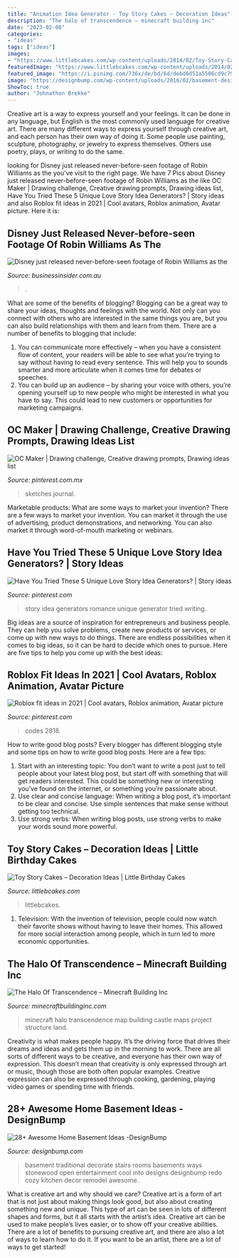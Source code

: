 ```yaml
---
title: "Animation Idea Generator - Toy Story Cakes – Decoration Ideas"
description: "The halo of transcendence – minecraft building inc"
date: "2023-02-08"
categories:
- "ideas"
tags: ["ideas"]
images:
- "https://www.littlebcakes.com/wp-content/uploads/2014/02/Toy-Story-Cake-Ideas.jpg"
featuredImage: "https://www.littlebcakes.com/wp-content/uploads/2014/02/Toy-Story-Cake-Ideas.jpg"
featured_image: "https://i.pinimg.com/736x/de/bd/6d/debd6d51a5506cd9c795597573544966.jpg"
image: "https://designbump.com/wp-content/uploads/2016/02/basement-design93.jpg"
ShowToc: true
author: "Johnathon Brekke"
---
```



Creative art is a way to express yourself and your feelings. It can be done in any language, but English is the most commonly used language for creative art. There are many different ways to express yourself through creative art, and each person has their own way of doing it. Some people use painting, sculpture, photography, or jewelry to express themselves. Others use poetry, plays, or writing to do the same.

	

		
looking for Disney just released never-before-seen footage of Robin Williams as the you've visit to the right page. We have 7 Pics about Disney just released never-before-seen footage of Robin Williams as the like OC Maker | Drawing challenge, Creative drawing prompts, Drawing ideas list, Have You Tried These 5 Unique Love Story Idea Generators? | Story ideas and also Roblox fit ideas in 2021 | Cool avatars, Roblox animation, Avatar picture. Here it is:
		
    
## Disney Just Released Never-before-seen Footage Of Robin Williams As The

<img loading=lazy src="https://static.businessinsider.com/image/53fdf6fdeab8ea7a60a8e803/image.jpg" onerror="this.onerror=null;this.src='https://tse2.mm.bing.net/th?id=OIP.NgjhJwNiVfsghSIA3HekxQHaEl&amp;pid=15.1';" alt="Disney just released never-before-seen footage of Robin Williams as the">

_Source: businessinsider.com.au_

>. 

	

What are some of the benefits of blogging?
Blogging can be a great way to share your ideas, thoughts and feelings with the world. Not only can you connect with others who are interested in the same things you are, but you can also build relationships with them and learn from them. There are a number of benefits to blogging that include: 
1) You can communicate more effectively – when you have a consistent flow of content, your readers will be able to see what you’re trying to say without having to read every sentence. This will help you to sounds smarter and more articulate when it comes time for debates or speeches. 
2) You can build up an audience – by sharing your voice with others, you’re opening yourself up to new people who might be interested in what you have to say. This could lead to new customers or opportunities for marketing campaigns.

    
## OC Maker | Drawing Challenge, Creative Drawing Prompts, Drawing Ideas List

<img loading=lazy src="https://i.pinimg.com/736x/6b/70/02/6b7002ee35e1307901109274d0f6723f.jpg" onerror="this.onerror=null;this.src='https://tse1.mm.bing.net/th?id=OIP.X_TVXk_UDy_VYzVMtJRweQHaOy&amp;pid=15.1';" alt="OC Maker | Drawing challenge, Creative drawing prompts, Drawing ideas list">

_Source: pinterest.com.mx_

>sketches journal. 

	

Marketable products: What are some ways to market your invention?
There are a few ways to market your invention. You can market it through the use of advertising, product demonstrations, and networking. You can also market it through word-of-mouth marketing or webinars.

    
## Have You Tried These 5 Unique Love Story Idea Generators? | Story Ideas

<img loading=lazy src="https://i.pinimg.com/736x/de/bd/6d/debd6d51a5506cd9c795597573544966.jpg" onerror="this.onerror=null;this.src='https://tse1.mm.bing.net/th?id=OIP.ztc0yHuqTYJBbK5V7uD0bgHaLG&amp;pid=15.1';" alt="Have You Tried These 5 Unique Love Story Idea Generators? | Story ideas">

_Source: pinterest.com_

>story idea generators romance unique generator tried writing. 

	

Big ideas are a source of inspiration for entrepreneurs and business people. They can help you solve problems, create new products or services, or come up with new ways to do things. There are endless possibilities when it comes to big ideas, so it can be hard to decide which ones to pursue. Here are five tips to help you come up with the best ideas: 

    
## Roblox Fit Ideas In 2021 | Cool Avatars, Roblox Animation, Avatar Picture

<img loading=lazy src="https://i.pinimg.com/736x/cf/2d/0a/cf2d0ae6a5e593d4c91ef46a99d59045.jpg" onerror="this.onerror=null;this.src='https://tse3.mm.bing.net/th?id=OIP.vyPal1x3jBkFWTrID-BscwHaIp&amp;pid=15.1';" alt="Roblox fit ideas in 2021 | Cool avatars, Roblox animation, Avatar picture">

_Source: pinterest.com_

>codes 2818. 

	

How to write good blog posts?
Every blogger has different blogging style and some tips on how to write good blog posts. Here are a few tips: 
1. Start with an interesting topic: You don’t want to write a post just to tell people about your latest blog post, but start off with something that will get readers interested. This could be something new or interesting you’ve found on the internet, or something you’re passionate about. 
2. Use clear and concise language: When writing a blog post, it’s important to be clear and concise. Use simple sentences that make sense without getting too technical. 
3. Use strong verbs: When writing blog posts, use strong verbs to make your words sound more powerful.

    
## Toy Story Cakes – Decoration Ideas | Little Birthday Cakes

<img loading=lazy src="https://www.littlebcakes.com/wp-content/uploads/2014/02/Toy-Story-Cake-Ideas.jpg" onerror="this.onerror=null;this.src='https://tse2.mm.bing.net/th?id=OIP.SkDbF0H0TF2sYM-v-v5-wAHaLG&amp;pid=15.1';" alt="Toy Story Cakes – Decoration Ideas | Little Birthday Cakes">

_Source: littlebcakes.com_

>littlebcakes. 

	

1. Television: With the invention of television, people could now watch their favorite shows without having to leave their homes. This allowed for more social interaction among people, which in turn led to more economic opportunities.

    
## The Halo Of Transcendence – Minecraft Building Inc

<img loading=lazy src="https://minecraftbuildinginc.com/wp-content/uploads/2013/12/The-Halo-Of-Transcendence-minecraft-building-ideas-castle-6.jpg" onerror="this.onerror=null;this.src='https://tse2.mm.bing.net/th?id=OIP.xUbIWT87DHT_9JFG8Qu-ywHaEo&amp;pid=15.1';" alt="The Halo Of Transcendence – Minecraft Building Inc">

_Source: minecraftbuildinginc.com_

>minecraft halo transcendence map building castle maps project structure land. 

	

Creativity is what makes people happy. It’s the driving force that drives their dreams and ideas and gets them up in the morning to work. There are all sorts of different ways to be creative, and everyone has their own way of expression. This doesn’t mean that creativity is only expressed through art or music, though those are both often popular examples. Creative expression can also be expressed through cooking, gardening, playing video games or spending time with friends.

    
## 28+ Awesome Home Basement Ideas -DesignBump

<img loading=lazy src="https://designbump.com/wp-content/uploads/2016/02/basement-design93.jpg" onerror="this.onerror=null;this.src='https://tse4.mm.bing.net/th?id=OIP.6vOTzoX1QBwlOTv4zbPfkAHaFI&amp;pid=15.1';" alt="28+ Awesome Home Basement Ideas -DesignBump">

_Source: designbump.com_

>basement traditional decorate stairs rooms basements ways stonewood open entertainment cool into designs designbump redo cozy kitchen decor remodel awesome. 

	

What is creative art and why should we care?
Creative art is a form of art that is not just about making things look good, but also about creating something new and unique. This type of art can be seen in lots of different shapes and forms, but it all starts with the artist’s idea. Creative art can be used to make people’s lives easier, or to show off your creative abilities. There are a lot of benefits to pursuing creative art, and there are also a lot of ways to learn how to do it. If you want to be an artist, there are a lot of ways to get started!

